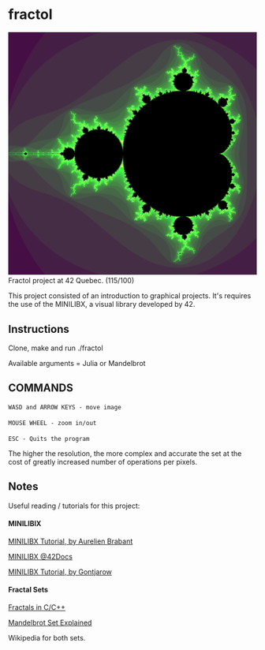 # fractol
![Mandelbrot Set](https://github.com/gymiyakawa/fractol/blob/master/Screenshots/Capture%20d%E2%80%99%C3%A9cran,%20le%202022-12-20%20%C3%A0%2016.48.51.png?raw=true)
Fractol project at 42 Quebec. (115/100)

This project consisted of an introduction to graphical projects. It's requires the use of the MINILIBX, 
a visual library developed by 42.

## Instructions

Clone, make and run ./fractol

Available arguments = Julia or Mandelbrot

## COMMANDS

    WASD and ARROW KEYS - move image

    MOUSE WHEEL - zoom in/out

    ESC - Quits the program

The higher the resolution, the more complex and accurate the set at the cost of greatly increased number of operations per pixels.

## Notes
Useful reading / tutorials for this project:

#### MINILIBIX
[MINILIBX Tutorial, by Aurelien Brabant](https://aurelienbrabant.fr/blog)

[MINILIBX @42Docs](https://harm-smits.github.io/42docs/libs/minilibx)

[MINILIBX Tutorial, by Gontjarow](https://gontjarow.github.io/MiniLibX/)

#### Fractal Sets

[Fractals in C/C++](https://www.geeksforgeeks.org/fractals-in-cc/)

[Mandelbrot Set Explained](http://xahlee.info/cmaci/fractal/mandelbrot.html)

Wikipedia for both sets.
